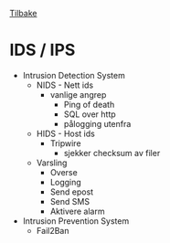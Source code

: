 <a href="../README.md">Tilbake</a>

# IDS / IPS

- Intrusion Detection System  
    - NIDS - Nett ids
        - vanlige angrep
            - Ping of death
            - SQL over http
            - pålogging utenfra
    - HIDS - Host ids
        - Tripwire
            - sjekker checksum av filer
    - Varsling
        - Overse
        - Logging
        - Send epost
        - Send SMS
        - Aktivere alarm
- Intrusion Prevention System
    - Fail2Ban